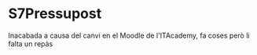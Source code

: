 # S7Pressupost

Inacabada a causa del canvi en el Moodle de l'ITAcademy, fa coses però li falta un repàs
